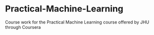 # Practical-Machine-Learning
Course work for the Practical Machine Learning course offered by JHU through Coursera
